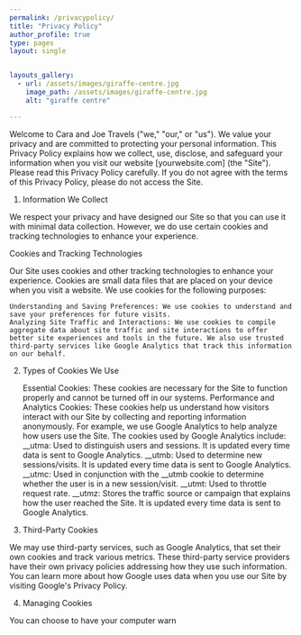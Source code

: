 ```yaml
---
permalink: /privacypolicy/
title: "Privacy Policy"
author_profile: true
type: pages
layout: single


layouts_gallery:
  - url: /assets/images/giraffe-centre.jpg
    image_path: /assets/images/giraffe-centre.jpg
    alt: "giraffe centre"

---
```


Welcome to Cara and Joe Travels ("we," "our," or "us"). We value your privacy and are committed to protecting your personal information. This Privacy Policy explains how we collect, use, disclose, and safeguard your information when you visit our website [yourwebsite.com] (the "Site"). Please read this Privacy Policy carefully. If you do not agree with the terms of this Privacy Policy, please do not access the Site.
1. Information We Collect

We respect your privacy and have designed our Site so that you can use it with minimal data collection. However, we do use certain cookies and tracking technologies to enhance your experience.

Cookies and Tracking Technologies

Our Site uses cookies and other tracking technologies to enhance your experience. Cookies are small data files that are placed on your device when you visit a website. We use cookies for the following purposes:

    Understanding and Saving Preferences: We use cookies to understand and save your preferences for future visits.
    Analyzing Site Traffic and Interactions: We use cookies to compile aggregate data about site traffic and site interactions to offer better site experiences and tools in the future. We also use trusted third-party services like Google Analytics that track this information on our behalf.

2. Types of Cookies We Use

    Essential Cookies: These cookies are necessary for the Site to function properly and cannot be turned off in our systems.
    Performance and Analytics Cookies: These cookies help us understand how visitors interact with our Site by collecting and reporting information anonymously. For example, we use Google Analytics to help analyze how users use the Site. The cookies used by Google Analytics include:
        __utma: Used to distinguish users and sessions. It is updated every time data is sent to Google Analytics.
        __utmb: Used to determine new sessions/visits. It is updated every time data is sent to Google Analytics.
        __utmc: Used in conjunction with the __utmb cookie to determine whether the user is in a new session/visit.
        __utmt: Used to throttle request rate.
        __utmz: Stores the traffic source or campaign that explains how the user reached the Site. It is updated every time data is sent to Google Analytics.

3. Third-Party Cookies

We may use third-party services, such as Google Analytics, that set their own cookies and track various metrics. These third-party service providers have their own privacy policies addressing how they use such information. You can learn more about how Google uses data when you use our Site by visiting Google's Privacy Policy.

4. Managing Cookies

You can choose to have your computer warn